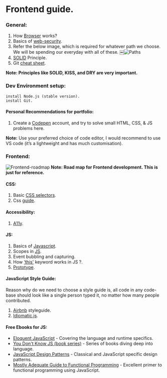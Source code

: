 # Frontend guide.

### General: 

1. How [Browser](https://github.com/vasanthk/how-web-works) works?
2. Basics of [web-security](https://github.com/vasanthk/web-security-basics).
3. Refer the below image, which is required for whatever path we choose. We will be spending our everyday with all of these.
￼![Paths](https://cdn-images-1.medium.com/max/2400/1*_wZhhTstI_DCebB2fK2c5g.png)
4. [SOLID](https://scotch.io/bar-talk/s-o-l-i-d-the-first-five-principles-of-object-oriented-design) Principle.
5. Git [cheat sheet](https://github.com/vasanthk/git-tips-and-tricks).

**Note: Principles like SOLID, KISS, and DRY are very important.**

### Dev Environment setup:

```
install Node.js (stable version).
install Git.
``` 
#### Personal Recommendations for portfolio:
  1. Create a [Codepen](https://codepen.io/) account, and try to solve small HTML, CSS, & JS problems here.

**Note:**
Use your preferred choice of code editor, I would recommend to use VS code (it’s a lightweight and has much customisation).

### Frontend:
![Frontend-roadmap](https://cdn-images-1.medium.com/max/1200/1*V7TMAzvhW7_cn9FbkKqOcQ.png)
**Note: Road map for Frontend development. This is just for reference.**

#### CSS:
1. Basic [CSS selectors](https://code.tutsplus.com/tutorials/the-30-css-selectors-you-must-memorize--net-16048).
2. Css [guide](https://github.com/vasanthk/css-refresher-notes).

#### Accessibility:
1. [A11y](https://a11yproject.com/).

#### JS:
1. Basics of [Javascript](https://learnxinyminutes.com/docs/javascript/).
2. Scopes in [JS](https://2ality.com/2011/02/javascript-variable-scoping-and-its.html).
3. Event bubbling and capturing.
4. How [‘this'](https://2ality.com/2014/05/this.html) keyword works in JS ?.
5. [Prototype](https://2ality.com/2010/12/javascripts-prototypal-inheritance.html).

#### JavaScript Style Guide:
Reason why do we need to choose a style guide is, all code in any code-base should look like a single person typed it, no matter how many people contributed.
1. [Airbnb](https://github.com/airbnb/javascript) styleguide.
2. [Idiomatic.js](https://github.com/rwaldron/idiomatic.js/).

#### Free Ebooks for JS:
- [Eloquent JavaScript](http://eloquentjavascript.net) - Covering the language and runtime specifics.
- [You Don't Know JS (book series)](https://github.com/getify/You-Dont-Know-JS) - Series of books diving deep into language.
- [JavaScript Design Patterns](http://addyosmani.com/resources/essentialjsdesignpatterns/book/) - Classical and JavaScript specific design patterns.
- [Mostly Adequate Guide to Functional Programming](https://mostly-adequate.gitbooks.io/mostly-adequate-guide/) - Excellent primer to functional programming using JavaScript.
